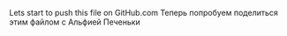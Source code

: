 Lets start to push this file on GitHub.com
Теперь попробуем поделиться этим файлом с Альфией 
Печеньки 

